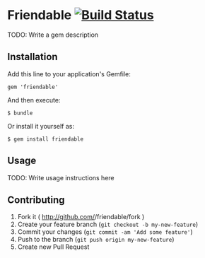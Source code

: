 # Friendable [![Build Status](https://travis-ci.org/thejchap/friendable.svg?branch=master)](https://travis-ci.org/thejchap/friendable)

TODO: Write a gem description

## Installation

Add this line to your application's Gemfile:

    gem 'friendable'

And then execute:

    $ bundle

Or install it yourself as:

    $ gem install friendable

## Usage

TODO: Write usage instructions here

## Contributing

1. Fork it ( http://github.com/<my-github-username>/friendable/fork )
2. Create your feature branch (`git checkout -b my-new-feature`)
3. Commit your changes (`git commit -am 'Add some feature'`)
4. Push to the branch (`git push origin my-new-feature`)
5. Create new Pull Request
